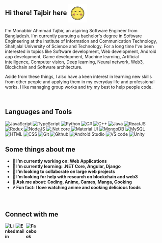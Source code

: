 ## Hi there! Tajbir here <img align="center" width="60px" alt="gif" src="https://github.com/Monabbir-Ahmmad/Monabbir-Ahmmad/blob/main/uwu-emoji.gif" />

I'm Monabbir Ahmmad Tajbir, an aspiring Software Engineer from Bangladesh. I'm currently pursuing a bachelor's degree in Software Engineering at the Institute of Information and Communication Technology, Shahjalal University of Science and Technology. For a long time I've been interested in topics like Software development, Web development, Android app development, Game development, Machine learning, Artificial intelligence, Computer vision, Deep learning, Neural network, Web3, Blockchain and Software architecture.

Aside from these things, I also have a keen interest in learning new skills from other people and applying them in my everyday life and professional works. I like managing group works and try my best to help people code.

<br/>

## Languages and Tools

<p float="left">
<img width="26px" alt="JavaScript" src="https://img.icons8.com/color/344/javascript--v1.png" />
<img width="26px" alt="TypeScript" src="https://img.icons8.com/color/344/typescript.png" />
<img width="26px" alt="Python" src="https://img.icons8.com/color/344/python--v1.png" />
<img width="26px" alt="C#" src="https://img.icons8.com/color/344/c-sharp-logo.png" />
<img width="26px" alt="C++" src="https://img.icons8.com/color/344/c-plus-plus-logo.png" />
<img width="26px" alt="Java" src="https://img.icons8.com/color/344/java-coffee-cup-logo--v1.png" />
<img width="26px" alt="ReactJS" src="https://img.icons8.com/color/344/react-native.png" />
<img width="26px" alt="Redux" src="https://img.icons8.com/color/344/redux.png" />
<img width="26px" alt="NodeJS" src="https://img.icons8.com/color/344/nodejs.png" />
<img width="26px" alt=".Net core" src="https://upload.wikimedia.org/wikipedia/commons/thumb/e/ee/.NET_Core_Logo.svg/1024px-.NET_Core_Logo.svg.png" />
<img width="26px" alt="Material UI" src="https://img.icons8.com/color/344/material-ui.png" />
<img width="26px" alt="MongoDB" src="https://img.icons8.com/color/344/mongodb.png" />
<img width="26px" alt="MySQL" src="https://img.icons8.com/color/344/mysql-logo.png" />
<img width="26px" alt="HTML" src="https://img.icons8.com/color/344/html-5--v1.png" />
<img width="26px" alt="CSS" src="https://img.icons8.com/color/344/css3.png" />
<img width="26px" alt="Git" src="https://img.icons8.com/color/344/git.png" />
<img width="26px" alt="Github" src="https://img.icons8.com/color/344/github--v1.png" />
<img width="26px" alt="Android Studio" src="https://img.icons8.com/color/344/android-studio--v3.png" />
<img width="26px" alt="VS code" src="https://img.icons8.com/color/344/visual-studio-code-2019.png" />
<img width="26px" alt="Unity" src="https://img.icons8.com/color/344/unity.png" /> 
</p>

<b/>
<b/>

## Some things about me

- 🔭 I’m currently working on: Web Applications
- 🌱 I’m currently learning: .NET Core, Angular, Django
- 👯 I’m looking to collaborate on large web projects
- 🤔 I’m looking for help with research on blockchain and web3
- 💬 Ask me about: Coding, Anime, Games, Manga, Cooking
- ⚡ Fun fact: I love watching anime and cooking delicious foods

<br/>

## Connect with me

[<img align="left" width="34px" alt="Linkedin" src="https://img.icons8.com/color/344/linkedin.png" />][linkedin]
<a href="mailto:monabbir.ahmmad@gmail.com?"><img align="left" width="34px" alt="Email" src="https://img.icons8.com/color/344/email-sign.png" /></a>
[<img align="left" width="34px" alt="Facebook" src="https://img.icons8.com/color/344/facebook-new.png" />][facebook]

[linkedin]: https://www.linkedin.com/in/monabbir-ahmmad-tajbir-467144235
[facebook]: https://www.facebook.com/monabbir.ahmmad
